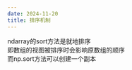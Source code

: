 ```yaml
---
date: 2024-11-20
title: 排序机制
---
```

ndarray的sort方法是就地排序  
即数组的视图被排序时会影响原数组的顺序  
而np.sort方法可以创建一个副本
